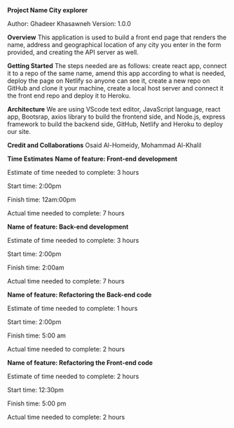 **Project Name City explorer**

Author: Ghadeer Khasawneh Version: 1.0.0

**Overview**
This application is used to build a front end page that renders the name, address and geographical location of any city you enter in the form provided, and creating the API server as well.

**Getting Started**
The steps needed are as follows: create react app, connect it to a repo of the same name, amend this app according to what is needed, deploy the page on Netlify so anyone can see it, create a new repo on GitHub and clone it your machine, create a local host server and connect it the front end repo and deploy it to Heroku.

**Architecture**
We are using VScode text editor, JavaScript language, react app, Bootsrap, axios library to build the frontend side, and Node.js, express framework to build the backend side, GitHub, Netlify and Heroku to deploy our site.

**Credit and Collaborations**
Osaid Al-Homeidy, Mohammad Al-Khalil

**Time Estimates**
**Name of feature: Front-end development**

Estimate of time needed to complete: 3 hours

Start time: 2:00pm

Finish time: 12am:00pm

Actual time needed to complete: 7 hours

**Name of feature: Back-end development**

Estimate of time needed to complete: 3 hours

Start time: 2:00pm

Finish time: 2:00am

Actual time needed to complete: 7 hours

**Name of feature: Refactoring the Back-end code**

Estimate of time needed to complete: 1 hours

Start time: 2:00pm

Finish time: 5:00 am

Actual time needed to complete: 2 hours

**Name of feature: Refactoring the Front-end code**

Estimate of time needed to complete: 2 hours

Start time: 12:30pm

Finish time: 5:00 pm

Actual time needed to complete: 2 hours
